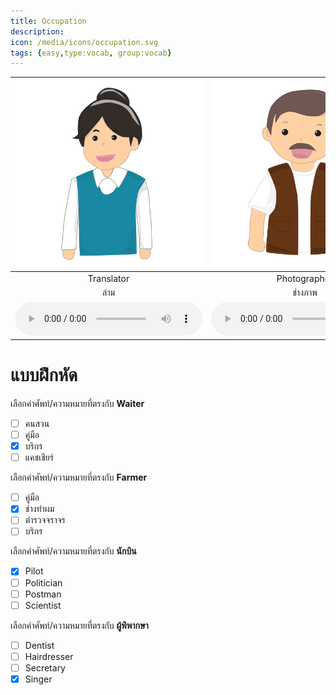 ```yaml
---
title: Occupation
description: 
icon: /media/icons/occupation.svg
tags: {easy,type:vocab, group:vocab}
---
```


<div class="carrousel">


|![](/media/img/occupation/translator.svg)|![](/media/img/occupation/photographer.svg)|![](/media/img/occupation/dancer.svg)|![](/media/img/occupation/cook.svg)|![](/media/img/occupation/receptionist.svg)|![](/media/img/occupation/model.svg)|![](/media/img/occupation/fisherman.svg)|![](/media/img/occupation/pharmacist.svg)|![](/media/img/occupation/steward.svg)|![](/media/img/occupation/artist.svg)|![](/media/img/occupation/teacher.svg)|![](/media/img/occupation/president.svg)|![](/media/img/occupation/waiter.svg)|![](/media/img/occupation/bus&#x20;driver.svg)|![](/media/img/occupation/veterinarian.svg)|![](/media/img/occupation/building&#x20;contractor.svg)|![](/media/img/occupation/waitress.svg)|![](/media/img/occupation/scientist.svg)|![](/media/img/occupation/actor.svg)|![](/media/img/occupation/traffic&#x20;cop.svg)|![](/media/img/occupation/guide.svg)|![](/media/img/occupation/pilot.svg)|![](/media/img/occupation/postman.svg)|![](/media/img/occupation/hairdresser.svg)|![](/media/img/occupation/farmer.svg)|![](/media/img/occupation/air&#x20;hostess.svg)|![](/media/img/occupation/lawyer.svg)|![](/media/img/occupation/taxi&#x20;driver.svg)|![](/media/img/occupation/tailor.svg)|![](/media/img/occupation/programmer.svg)|![](/media/img/occupation/engineer.svg)|![](/media/img/occupation/architect.svg)|![](/media/img/occupation/secretary.svg)|![](/media/img/occupation/news&#x20;reporter.svg)|![](/media/img/occupation/soldier.svg)|![](/media/img/occupation/cashier.svg)|![](/media/img/occupation/nurse.svg)|![](/media/img/occupation/accountant.svg)|![](/media/img/occupation/musician.svg)|![](/media/img/occupation/prime&#x20;minister.svg)|![](/media/img/occupation/politician.svg)|![](/media/img/occupation/dentist.svg)|![](/media/img/occupation/designer.svg)|![](/media/img/occupation/singer.svg)|![](/media/img/occupation/judge.svg)|![](/media/img/occupation/gardener.svg)|![](/media/img/occupation/actress.svg)|![](/media/img/occupation/policeman.svg)|![](/media/img/occupation/seller.svg)|![](/media/img/occupation/carpenter.svg)|![](/media/img/occupation/astronaut.svg)|![](/media/img/occupation/doctor.svg)|
| :----: | :----: | :----: | :----: | :----: | :----: | :----: | :----: | :----: | :----: | :----: | :----: | :----: | :----: | :----: | :----: | :----: | :----: | :----: | :----: | :----: | :----: | :----: | :----: | :----: | :----: | :----: | :----: | :----: | :----: | :----: | :----: | :----: | :----: | :----: | :----: | :----: | :----: | :----: | :----: | :----: | :----: | :----: | :----: | :----: | :----: | :----: | :----: | :----: | :----: | :----: | :----: |
|Translator|Photographer|Dancer|Cook|Receptionist|Model|Fisherman|Pharmacist|Steward|Artist|Teacher|President|Waiter|Bus&#x20;driver|Veterinarian|Building&#x20;contractor|Waitress|Scientist|Actor|Traffic&#x20;cop|Guide|Pilot|Postman|Hairdresser|Farmer|Air&#x20;hostess|Lawyer|Taxi&#x20;driver|Tailor|Programmer|Engineer|Architect|Secretary|News&#x20;reporter|Soldier|Cashier|Nurse|Accountant|Musician|Prime&#x20;minister|Politician|Dentist|Designer|Singer|Judge|Gardener|Actress|Policeman|Seller|Carpenter|Astronaut|Doctor|
|ล่าม|ช่างภาพ|เต้น|ปรุงอาหาร|พนักงานต้อนรับ|โมเดล|ชาวประมง|เภสัชกร|สจ๊วต|ศิลปิน|คุณครู|ท่านประธาน|บริกร|คนขับรถบัส|สัตวแพทย์|ผู้รับเหมาก่อสร้าง|สาวเสิร์ฟ|นักวิทยาศาสตร์|นักแสดง|ตํารวจจราจร|คู่มือ|นักบิน|บุรุษไปรษณีย์|ช่างทําผม|เกษตรกร|แอร์โฮสต์|ทนาย|คนขับแท็กซี่|ปรับแต่ง|โปรแกรมโปรแกรมเมอร์|วิศวกร|สถาปนิก|เลขาฯ|นักข่าวข่าว|ทหาร|แคชเชียร์|พยาบาล|นักบัญชี|นักดนตรี|นายกรัฐมนตรี|นักการเมือง|หมอฟัน|ผู้ออกแบบ|นักร้อง|ผู้พิพากษา|คนสวน|นักแสดง|ตํารวจ|ผู้ขาย|ช่างไม้|นักบินอวกาศ|หมอครับ|
|![](/media/audio/translator.mp3)|![](/media/audio/photographer.mp3)|![](/media/audio/dancer.mp3)|![](/media/audio/cook.mp3)|![](/media/audio/receptionist.mp3)|![](/media/audio/model.mp3)|![](/media/audio/fisherman.mp3)|![](/media/audio/pharmacist.mp3)|![](/media/audio/steward.mp3)|![](/media/audio/artist.mp3)|![](/media/audio/teacher.mp3)|![](/media/audio/president.mp3)|![](/media/audio/waiter.mp3)|![](/media/audio/bus&#x20;driver.mp3)|![](/media/audio/veterinarian.mp3)|![](/media/audio/building&#x20;contractor.mp3)|![](/media/audio/waitress.mp3)|![](/media/audio/scientist.mp3)|![](/media/audio/actor.mp3)|![](/media/audio/traffic&#x20;cop.mp3)|![](/media/audio/guide.mp3)|![](/media/audio/pilot.mp3)|![](/media/audio/postman.mp3)|![](/media/audio/hairdresser.mp3)|![](/media/audio/farmer.mp3)|![](/media/audio/air&#x20;hostess.mp3)|![](/media/audio/lawyer.mp3)|![](/media/audio/taxi&#x20;driver.mp3)|![](/media/audio/tailor.mp3)|![](/media/audio/programmer.mp3)|![](/media/audio/engineer.mp3)|![](/media/audio/architect.mp3)|![](/media/audio/secretary.mp3)|![](/media/audio/news&#x20;reporter.mp3)|![](/media/audio/soldier.mp3)|![](/media/audio/cashier.mp3)|![](/media/audio/nurse.mp3)|![](/media/audio/accountant.mp3)|![](/media/audio/musician.mp3)|![](/media/audio/prime&#x20;minister.mp3)|![](/media/audio/politician.mp3)|![](/media/audio/dentist.mp3)|![](/media/audio/designer.mp3)|![](/media/audio/singer.mp3)|![](/media/audio/judge.mp3)|![](/media/audio/gardener.mp3)|![](/media/audio/actress.mp3)|![](/media/audio/policeman.mp3)|![](/media/audio/seller.mp3)|![](/media/audio/carpenter.mp3)|![](/media/audio/astronaut.mp3)|![](/media/audio/doctor.mp3)|

</div>



# แบบฝึกหัด


 เลือกคำศัพท์/ความหมายที่ตรงกับ **Waiter**
 - [ ] คนสวน
 - [ ] คู่มือ
 - [x] บริกร
 - [ ] แคชเชียร์

 เลือกคำศัพท์/ความหมายที่ตรงกับ **Farmer**
 - [ ] คู่มือ
 - [x] ช่างทําผม
 - [ ] ตํารวจจราจร
 - [ ] บริกร

 เลือกคำศัพท์/ความหมายที่ตรงกับ **นักบิน**
 - [x] Pilot
 - [ ] Politician
 - [ ] Postman
 - [ ] Scientist

 เลือกคำศัพท์/ความหมายที่ตรงกับ **ผู้พิพากษา**
 - [ ] Dentist
 - [ ] Hairdresser
 - [ ] Secretary
 - [x] Singer
